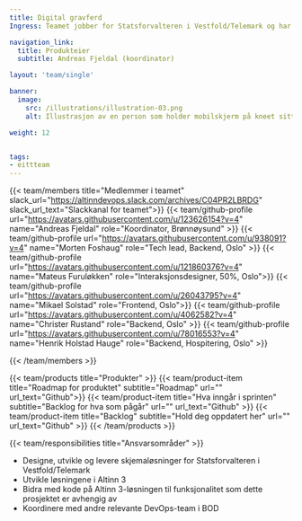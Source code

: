 ```yaml
---
title: Digital gravferd
Ingress: Teamet jobber for Statsforvalteren i Vestfold/Telemark og har som mål å digitalisere og forenkle skjemaer og prosesser i livshendelsen Dødsfall og arv. Hovedoppgaven fremover er skjemaene for gravferd og dødsbo.

navigation_link:
  title: Produkteier
  subtitle: Andreas Fjeldal (koordinator)

layout: 'team/single'

banner:
  image:
    src: /illustrations/illustration-03.png
    alt: Illustrasjon av en person som holder mobilskjerm på kneet sitt

weight: 12


tags:
- eittteam
---
```


{{< team/members title="Medlemmer i teamet" slack_url="https://altinndevops.slack.com/archives/C04PR2LBRDG" slack_url_text="Slackkanal for teamet">}}
{{< team/github-profile url="https://avatars.githubusercontent.com/u/123626154?v=4" name="Andreas Fjeldal" role="Koordinator, Brønnøysund" >}}
{{< team/github-profile url="https://avatars.githubusercontent.com/u/938091?v=4" name="Morten Foshaug" role="Tech lead, Backend, Oslo" >}}
{{< team/github-profile url="https://avatars.githubusercontent.com/u/121860376?v=4" name="Mateus Furuløkken" role="Interaksjonsdesigner, 50%, Oslo">}}
{{< team/github-profile url="https://avatars.githubusercontent.com/u/26043795?v=4" name="Mikael Solstad" role="Frontend, Oslo">}}
{{< team/github-profile url="https://avatars.githubusercontent.com/u/4062582?v=4" name="Christer Rustand" role="Backend, Oslo" >}}
{{< team/github-profile url="https://avatars.githubusercontent.com/u/78016553?v=4" name="Henrik Holstad Hauge" role="Backend, Hospitering, Oslo" >}}

{{< /team/members >}}

{{< team/products title="Produkter" >}}
{{< team/product-item title="Roadmap for produktet" subtitle="Roadmap" url="" url_text="Github">}}
{{< team/product-item title="Hva inngår i sprinten" subtitle="Backlog for hva som pågår" url="" url_text="Github" >}}
{{< team/product-item title="Backlog" subtitle="Hold deg oppdatert her" url="" url_text="Github" >}}
{{< /team/products >}}

{{< team/responsibilities title="Ansvarsområder" >}}

- Designe, utvikle og levere skjemaløsninger for Statsforvalteren i Vestfold/Telemark
- Utvikle løsningene i Altinn 3
- Bidra med kode på Altinn 3-løsningen til funksjonalitet som dette prosjektet er avhengig av 
- Koordinere med andre relevante DevOps-team i BOD

